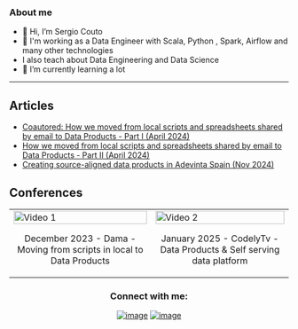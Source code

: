 ### About me

- 👋 Hi, I’m Sergio Couto
- 👀 I'm working as a Data Engineer with Scala, Python , Spark, Airflow and many other technologies
- I also teach about Data Engineering and Data Science
- 🌱 I’m currently learning a lot
---




## Articles

- <a href="https://medium.com/adevinta-tech-blog/how-we-moved-from-local-scripts-and-spreadsheets-shared-by-email-to-data-products-edaec9228753" title="How we moved from local scripts and spreadsheets shared by email to Data Products - Part I">Coautored: How we moved from local scripts and spreadsheets shared by email to Data Products - Part I (April 2024) </a> 
- <a href="https://medium.com/adevinta-tech-blog/how-we-moved-from-local-scripts-and-spreadsheets-shared-by-email-to-data-products-ade22e9adb2a" title="How we moved from local scripts and spreadsheets shared by email to Data Products - Part II">How we moved from local scripts and spreadsheets shared by email to Data Products - Part II (April 2024) </a>
- <a href="https://medium.com/adevinta-tech-blog/creating-source-aligned-data-products-in-adevinta-spain-ab96154698c2
" title="Creating source-aligned data products in Adevinta Spain">Creating source-aligned data products in Adevinta Spain (Nov 2024) </a>


## Conferences


<table>
  <tr>
    <td>
      <a href="https://www.youtube.com/watch?v=JOKL5dkVli0">
        <img src="https://img.youtube.com/vi/JOKL5dkVli0/0.jpg" alt="Video 1" width="100%">
      </a>
      <p align="center">December 2023 - Dama - Moving from scripts in local to Data Products</p>
    </td>
    <td>
      <a href="https://www.youtube.com/watch?v=hd2yh_Tbrno">
        <img src="https://img.youtube.com/vi/hd2yh_Tbrno/0.jpg" alt="Video 2" width="100%">
      </a>
      <p align="center">January 2025 - CodelyTv - Data Products & Self serving data platform</p>
    </td>
  </tr>
</table>

<h3 align="center">Connect with me:</h3>
<div align="center">

[![image](https://img.shields.io/badge/LinkedIn-0077B5?style=for-the-badge&logo=linkedin&logoColor=white)](https://linkedin.com/in/sergiocoutocatoira)
[![image](https://img.shields.io/badge/stack%20overflow-FE7A16?logo=stack-overflow&logoColor=white&style=for-the-badge)](https://stackoverflow.com/users/6378311/scouto)


<!---
SCouto/SCouto is a ✨ special ✨ repository because its `README.md` (this file) appears on your GitHub profile.
You can click the Preview link to take a look at your changes.
--->
